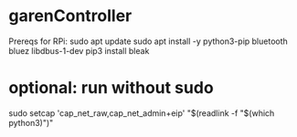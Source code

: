 # garenController

Prereqs for RPi:
sudo apt update
sudo apt install -y python3-pip bluetooth bluez libdbus-1-dev
pip3 install bleak
# optional: run without sudo
sudo setcap 'cap_net_raw,cap_net_admin+eip' "$(readlink -f "$(which python3)")"
